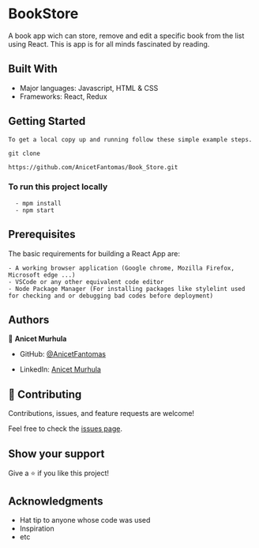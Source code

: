 # BookStore

A book app wich can store, remove and edit a specific book from the list using React. This is app is for all minds fascinated by reading.


## Built With

- Major languages: Javascript, HTML & CSS
- Frameworks: React, Redux


## Getting Started

```
To get a local copy up and running follow these simple example steps.

git clone 

https://github.com/AnicetFantomas/Book_Store.git

```

### To run this project locally
```
  - mpm install
  - npm start
```

## Prerequisites

The basic requirements for building a React App are:
```
- A working browser application (Google chrome, Mozilla Firefox, Microsoft edge ...)
- VSCode or any other equivalent code editor
- Node Package Manager (For installing packages like stylelint used for checking and or debugging bad codes before deployment)
```

## Authors

👤 **Anicet Murhula**

- GitHub: [@AnicetFantomas](https://github.com/AnicetFantomas)

- LinkedIn: [Anicet Murhula](https://www.linkedin.com/in/anicet-murhula-13a1b0220/)


## 🤝 Contributing

Contributions, issues, and feature requests are welcome!

Feel free to check the [issues page](../../issues/).

## Show your support

Give a ⭐️ if you like this project!

## Acknowledgments

- Hat tip to anyone whose code was used
- Inspiration
- etc


